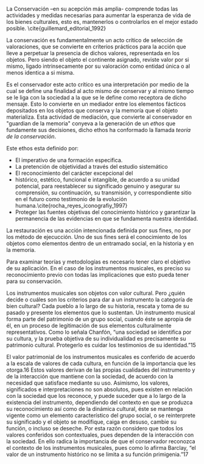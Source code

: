 La Conservación –en su acepción más amplia- comprende todas las actividades y medidas necesarias para aumentar la esperanza de vida de los bienes culturales, esto es, mantenerlos o controlarlos en el mejor estado posible. \cite{guillemard_editorial_1992}

La conservación es fundamentalmente un acto crítico de selección de valoraciones, que se convierte en críterios prácticos para la acción que lleve a perpetuar la presencia de dichos valores, representada en los objetos. Pero siendo el objeto el continente asignado, reviste valor por si mismo, ligado intrinsecamente por su valoración como entidad única o al menos identica a si misma. 

Es el conservador este acto crítico es una interpretación por medio de la cual se define una finalidad al acto mismo de conservar y al mismo tiempo se le liga con la sociedad a la que se le define como receptora de dicho mensaje. Esto lo convierte en un mediador entre los elementos fácticos depositados en los objetos que conserva y la memoría que el objeto materializa. Esta actividad de mediación, que convierte al conservador en "guardian de la memoria" conyeva a la generación de un *ethos* que fundamente sus decisiones, dicho ethos ha conformado la llamada *teoría de la conservación*.

Este ethos esta definido por:

+ El imperativo de una formación especifica.
+ La pretención de objetividad a través del estudio sistemático
+ El reconocimiento del carácter excepcional del 
+ histórico, estético, funcional e intangible, de acuerdo a su unidad potencial, para reestablecer su significado genuino y asegurar su comprensión, su continuación, su transmisión, y correspondiente sitio en el futuro como testimonio de la evolución humana.\cite{rocha_reyes_iconografiy_1997}
+ Proteger las fuentes objetivas del conocimiento histórico y garantizar la permanencia de las evidencias en que se fundamenta nuestra identidad.

La restauración es una acción intencionada definida por sus fines, no por los método de ejecucción. Uno de sus fines será el conocimiento de los objetos como elementos dentro de un entramado social, en la historia y en la memoria.

Para examinar teorías y metodologías es necesario tener claro el objetivo de su aplicación. En el caso de los instrumentos musicales, es preciso su reconocimiento previo con todas las implicaciones que esto pueda tener para su conservación.

Los instrumentos musicales son objetos con valor cultural. Pero ¿quién decide o cuáles son los criterios para dar a un instrumento la categoría de bien cultural? Cada pueblo a lo largo de su historia, rescata y toma de su pasado y presente los elementos que lo sustentan. Un instrumento musical forma parte del patrimonio de un grupo social, cuando éste se apropia de él, en un proceso de legitimación de sus elementos culturalmente representativos. Como lo señala Chanfón, “una sociedad se identifica por su cultura, y la prueba objetiva de su individualidad es precisamente su patrimonio cultural. Protegerlo es cuidar los testimonios de su identidad.”15

El valor patrimonial de los instrumentos musicales es conferido de acuerdo a la escala de valores de cada cultura, en función de la importancia que les otorga.16 Estos valores derivan de las propias cualidades del instrumento y de la interacción que mantiene con la sociedad, de acuerdo con la necesidad que satisface mediante su uso. Asimismo, los valores, significados e interpretaciones no son absolutos, pues existen en relación con la sociedad que los reconoce, y puede suceder que a lo largo de la existencia del instrumento, dependiendo del contexto en que se produzca su reconocimiento así como de la dinámica cultural, éste se mantenga vigente como un elemento característico del grupo social, o se reinterprete su significado y el objeto se modifique, caiga en desuso, cambie su función, o incluso se deseche. Por esta razón considero que todos los valores conferidos son contextuales, pues dependen de la interacción con la sociedad. En ello radica la importancia de que el conservador reconozca el contexto de los instrumentos musicales, pues como lo afirma Barclay, “el valor de un instrumento histórico no se limita a su función primigenia.”17
